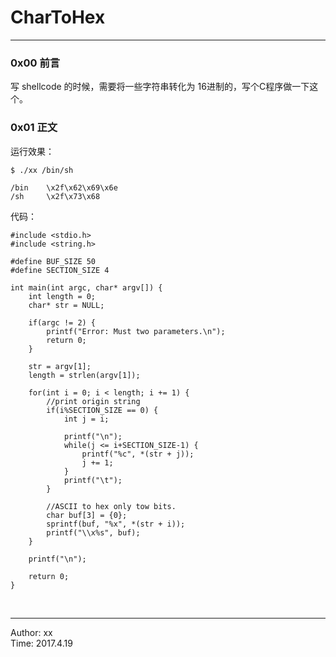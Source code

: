 # CharToHex  

------------------------------------ 

### 0x00 前言  
写 shellcode 的时候，需要将一些字符串转化为 16进制的，写个C程序做一下这个。


### 0x01 正文
运行效果： 

	$ ./xx /bin/sh

	/bin	\x2f\x62\x69\x6e
	/sh		\x2f\x73\x68


代码：  

	#include <stdio.h>
	#include <string.h>

	#define BUF_SIZE 50
	#define SECTION_SIZE 4

	int main(int argc, char* argv[]) {
		int length = 0;
		char* str = NULL;

		if(argc != 2) {
			printf("Error: Must two parameters.\n");
			return 0;
		}

		str = argv[1];
		length = strlen(argv[1]);

		for(int i = 0; i < length; i += 1) {
			//print origin string
			if(i%SECTION_SIZE == 0) {
				int j = i;

				printf("\n");
				while(j <= i+SECTION_SIZE-1) {
					printf("%c", *(str + j));
					j += 1;
				}
				printf("\t");
			}	

			//ASCII to hex only tow bits.
			char buf[3] = {0};
			sprintf(buf, "%x", *(str + i));
			printf("\\x%s", buf);
		}

		printf("\n");

		return 0;
	}



</br>  

-----------------------------------  
Author: xx  
Time: 2017.4.19